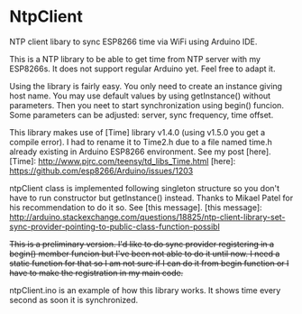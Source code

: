 # NtpClient
NTP client libary to sync ESP8266 time via WiFi using Arduino IDE.

This is a NTP library to be able to get time from NTP server with my ESP8266s. It does not support regular Arduino yet. Feel free to adapt it.

Using the library is fairly easy. You only need to create an instance giving host name. You may use default values by using getInstance() without parameters. Then you neet to start synchronization using begin() funcion. Some parameters can be adjusted: server, sync frequency, time offset.

This library makes use of [Time] library v1.4.0 (using v1.5.0 you get a compile error). I had to rename it to Time2.h due to a file named time.h already existing in Arduino ESP8266 environment. See my post [here]. 
[Time]: http://www.pjrc.com/teensy/td_libs_Time.html
[here]: https://github.com/esp8266/Arduino/issues/1203

ntpClient class is implemented following singleton structure so you don't have to run constructor but getInstance() instead. Thanks to Mikael Patel for his recommendation to do it so. See [this message].
[this message]: http://arduino.stackexchange.com/questions/18825/ntp-client-library-set-sync-provider-pointing-to-public-class-function-possibl

~~This is a preliminary version. I'd like to do sync provider registering in a begin() member funcion but I've been not able to do it until now. I need a static function for that so I am not sure if I can do it from begin function or I have to make the registration in my main code.~~

ntpClient.ino is an example of how this library works. It shows time every second as soon it is synchronized.
